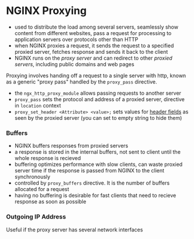 # NGINX Proxying
- used to distribute the load among several servers, seamlessly show content from different websites, pass a request for processing to application servers over protocols other than HTTP
- when NGINX proxies a request, it sends the request to a specified proxied server, fetches response and sends it back to the client
- NGINX runs on the *proxy server* and can redirect to other *proxied servers*, including public domains and web pages

Proxying involves handing off a request to a single server with http, known as a generic "proxy pass" handled by the `proxy_pass` directive.
- the `ngx_http_proxy_module` allows passing requests to another server
- `proxy_pass` sets the protocol and address of a proxied server, directive in `location` context
- `proxy_set_header <Attribute> <value>;` sets values for [header fields](../../Networking/HTTP.md) as seen by the proxied server (you can set to empty string to hide them)

### Buffers
- NGINX buffers responses from proxied servers 
- a response is stored in the internal buffers, not sent to client until the whole response is recieved
- buffering optimizes performance with slow clients, can waste proxied server time if the response is passed from NGINX to the client synchronously
- controlled by `proxy_buffers` directive. It is the number of buffers allocated for a request
- having no buffering is desirable for fast clients that need to recieve response as soon as possible

### Outgoing IP Address
Useful if the proxy server has several network interfaces

